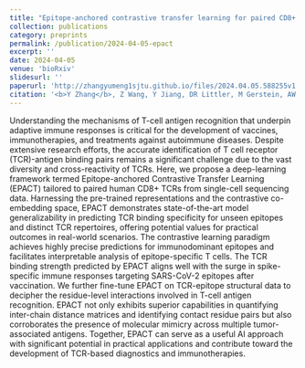 ```yaml
---
title: "Epitope-anchored contrastive transfer learning for paired CD8+ cell receptor-antigen recognition"
collection: publications
category: preprints
permalink: /publication/2024-04-05-epact
excerpt: ''
date: 2024-04-05
venue: 'bioRxiv'
slidesurl: ''
paperurl: 'http://zhangyumeng1sjtu.github.io/files/2024.04.05.588255v1.full.pdf'
citation: '<b>Y Zhang</b>, Z Wang, Y Jiang, DR Littler, M Gerstein, AW Purcell, J Rossjohn, HY Ou & J Song. (2024) Epitope-anchored contrastive transfer learning for paired CD8+ T cell receptor-antigen recognition. <i>bioRxiv</i>, 2024.04.05.588255.'
---
```

Understanding the mechanisms of T-cell antigen recognition that underpin adaptive immune responses is critical for the development of vaccines, immunotherapies, and treatments against autoimmune diseases. Despite extensive research efforts, the accurate identification of T cell receptor (TCR)-antigen binding pairs remains a significant challenge due to the vast diversity and cross-reactivity of TCRs. Here, we propose a deep-learning framework termed Epitope-anchored Contrastive Transfer Learning (EPACT) tailored to paired human CD8+ TCRs from single-cell sequencing data. Harnessing the pre-trained representations and the contrastive co-embedding space, EPACT demonstrates state-of-the-art model generalizability in predicting TCR binding specificity for unseen epitopes and distinct TCR repertoires, offering potential values for practical outcomes in real-world scenarios. The contrastive learning paradigm achieves highly precise predictions for immunodominant epitopes and facilitates interpretable analysis of epitope-specific T cells. The TCR binding strength predicted by EPACT aligns well with the surge in spike-specific immune responses targeting SARS-CoV-2 epitopes after vaccination. We further fine-tune EPACT on TCR-epitope structural data to decipher the residue-level interactions involved in T-cell antigen recognition. EPACT not only exhibits superior capabilities in quantifying inter-chain distance matrices and identifying contact residue pairs but also corroborates the presence of molecular mimicry across multiple tumor-associated antigens. Together, EPACT can serve as a useful AI approach with significant potential in practical applications and contribute toward the development of TCR-based diagnostics and immunotherapies.
